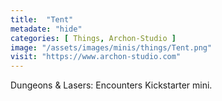 ```yaml
---
title:  "Tent"
metadate: "hide"
categories: [ Things, Archon-Studio ]
image: "/assets/images/minis/things/Tent.png"
visit: "https://www.archon-studio.com"
---
```

Dungeons & Lasers: Encounters Kickstarter mini.